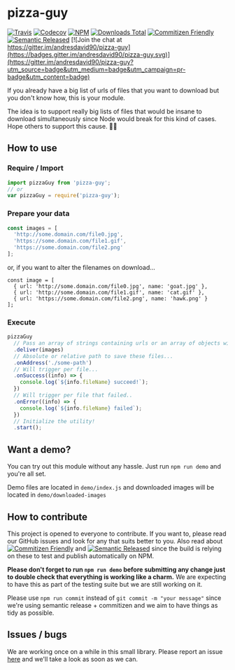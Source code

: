 # pizza-guy

[![Travis](https://img.shields.io/travis/andresdavid90/pizza-guy.svg?style=flat-square)](https://travis-ci.org/andresdavid90/pizza-guy)
[![Codecov](https://img.shields.io/codecov/c/github/andresdavid90/pizza-guy.svg?style=flat-square)](https://codecov.io/github/andresdavid90/pizza-guy)
[![NPM](https://img.shields.io/npm/v/pizza-guy.svg?style=flat-square)](https://www.npmjs.com/package/pizza-guy)
[![Downloads Total](https://img.shields.io/npm/dt/pizza-guy.svg?style=flat-square)](https://www.npmjs.com/package/pizza-guy)
[![Commitizen Friendly](https://img.shields.io/badge/commitizen-friendly-brightgreen.svg)](http://commitizen.github.io/cz-cli/)
[![Semantic Released](https://img.shields.io/badge/%20%20%F0%9F%93%A6%F0%9F%9A%80-semantic--release-e10079.svg)](https://github.com/semantic-release/semantic-release)
[![Join the chat at https://gitter.im/andresdavid90/pizza-guy](https://badges.gitter.im/andresdavid90/pizza-guy.svg)](https://gitter.im/andresdavid90/pizza-guy?utm_source=badge&utm_medium=badge&utm_campaign=pr-badge&utm_content=badge)


If you already have a big list of urls of files that you want to download but you don't know how, this is your module.

The idea is to support really big lists of files that would be insane to download simultaneously since Node would break for this kind of cases. Hope others to support this cause. ✌🏻

## How to use

### Require / Import

```javascript
import pizzaGuy from 'pizza-guy';
// or
var pizzaGuy = require('pizza-guy');
```

### Prepare your data
```javascript
const images = [
  'http://some.domain.com/file0.jpg',
  'https://some.domain.com/file1.gif',
  'https://some.domain.com/file2.png'
];
```
or, if you want to alter the filenames on download...

```
const image = [
  { url: 'http://some.domain.com/file0.jpg', name: 'goat.jpg' },
  { url: 'http://some.domain.com/file1.gif', name: 'cat.gif' },
  { url: 'https://some.domain.com/file2.png', name: 'hawk.png' }
];
```

### Execute
```javascript
pizzaGuy
  // Pass an array of strings containing urls or an array of objects with urls and names...
  .deliver(images)
  // Absolute or relative path to save these files...
  .onAddress('./some-path')
  // Will trigger per file...
  .onSuccess((info) => {
    console.log(`${info.fileName} succeed!`);
  })
  // Will trigger per file that failed..
  .onError((info) => {
    console.log(`${info.fileName} failed`);
  })
  // Initialize the utility!
  .start();
```

## Want a demo?
You can try out this module without any hassle. Just run `npm run demo` and you're all set.

Demo files are located in `demo/index.js` and downloaded images will be located in `demo/downloaded-images`

## How to contribute
This project is opened to everyone to contribute. If you want to, please read our GitHub issues and look for any that suits better to you. Also read about [![Commitizen Friendly](https://img.shields.io/badge/commitizen-friendly-brightgreen.svg)](http://commitizen.github.io/cz-cli/) and
[![Semantic Released](https://img.shields.io/badge/%20%20%F0%9F%93%A6%F0%9F%9A%80-semantic--release-e10079.svg)](https://github.com/semantic-release/semantic-release) since the build is relying on these to test and publish automatically on NPM.

**Please don't forget to run `npm run demo` before submitting any change just to double check that everything is working like a charm.** We are expecting to have this as part of the testing suite but we are still working on it.

Please use `npm run commit` instead of `git commit -m "your message"` since we're using semantic release + commitizen and we aim to have things as tidy as possible.

## Issues / bugs
We are working once on a while in this small library. Please report an issue [here](https://github.com/andresdavid90/pizza-guy/issues) and we'll take a look as soon as we can.
